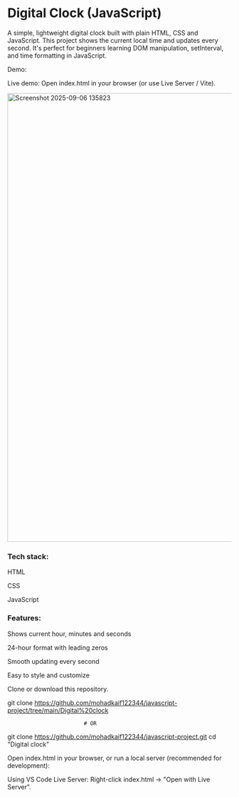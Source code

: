 # Digital Clock (JavaScript)

A simple, lightweight digital clock built with plain HTML, CSS and JavaScript. This project shows the current local time and updates every second. It's perfect for beginners learning DOM manipulation, setInterval, and time formatting in JavaScript.

Demo:

Live demo: Open index.html in your browser (or use Live Server / Vite).

<img width="1909" height="1008" alt="Screenshot 2025-09-06 135823" src="https://github.com/user-attachments/assets/b60349d6-4731-4c83-833a-1188312b7cdd" />


### Tech stack:

HTML

CSS 

JavaScript 

### Features:

Shows current hour, minutes and seconds

24-hour format with leading zeros

Smooth updating every second

Easy to style and customize


Clone or download this repository.

git clone https://github.com/mohadkaif122344/javascript-project/tree/main/Digital%20clock

                            # OR
git clone https://github.com/mohadkaif122344/javascript-project.git
 cd "Digital clock"


Open index.html in your browser, or run a local server (recommended for development):

Using VS Code Live Server: Right-click index.html -> "Open with Live Server".
